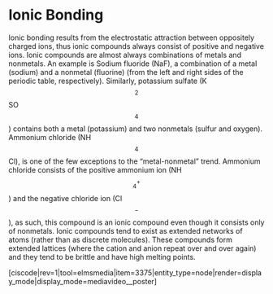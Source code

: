 <div style="float:right;margin:auto"><ebook-button title="Ionic Bonding" link="https://genchem.science.psu.edu/06-2-ionic-bonding"></ebook-button></div>


# Ionic Bonding

Ionic bonding results from the electrostatic attraction between oppositely charged ions, thus ionic compounds always consist of positive and negative ions. Ionic compounds are almost always combinations of metals and nonmetals. An example is Sodium fluoride (NaF), a combination of a metal (sodium) and a nonmetal (fluorine) (from the left and right sides of the periodic table, respectively). Similarly, potassium sulfate (K$$_2$$SO$$_4$$) contains both a metal (potassium) and two nonmetals (sulfur and oxygen). Ammonium chloride (NH$$_4$$Cl), is one of the few exceptions to the “metal-nonmetal” trend. Ammonium chloride consists of the positive ammonium ion (NH$$_4^+$$) and the negative chloride ion (Cl$$^-$$), as such, this compound is an ionic compound even though it consists only of nonmetals. Ionic compounds tend to exist as extended networks of atoms (rather than as discrete molecules). These compounds form extended lattices (where the cation and anion repeat over and over again) and they tend to be brittle and have high melting points.

<media-video>[ciscode|rev=1|tool=elmsmedia|item=3375|entity_type=node|render=display_mode|display_mode=mediavideo__poster]</media-video>

 